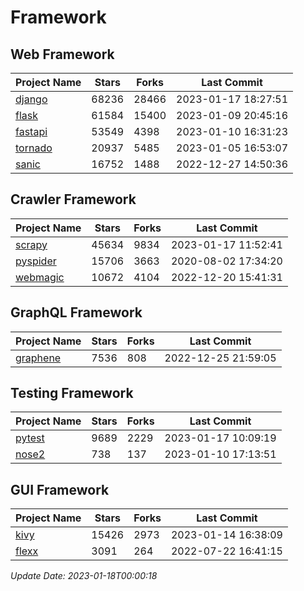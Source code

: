 # Framework

## Web Framework
| Project Name | Stars | Forks | Last Commit |
| ------------ | ----- | ----- | ----------- |
| [django](https://github.com/django/django) | 68236 | 28466 | 2023-01-17 18:27:51 |
| [flask](https://github.com/pallets/flask) | 61584 | 15400 | 2023-01-09 20:45:16 |
| [fastapi](https://github.com/tiangolo/fastapi) | 53549 | 4398 | 2023-01-10 16:31:23 |
| [tornado](https://github.com/tornadoweb/tornado) | 20937 | 5485 | 2023-01-05 16:53:07 |
| [sanic](https://github.com/sanic-org/sanic) | 16752 | 1488 | 2022-12-27 14:50:36 |

## Crawler Framework
| Project Name | Stars | Forks | Last Commit |
| ------------ | ----- | ----- | ----------- |
| [scrapy](https://github.com/scrapy/scrapy) | 45634 | 9834 | 2023-01-17 11:52:41 |
| [pyspider](https://github.com/binux/pyspider) | 15706 | 3663 | 2020-08-02 17:34:20 |
| [webmagic](https://github.com/code4craft/webmagic) | 10672 | 4104 | 2022-12-20 15:41:31 |

## GraphQL Framework
| Project Name | Stars | Forks | Last Commit |
| ------------ | ----- | ----- | ----------- |
| [graphene](https://github.com/graphql-python/graphene) | 7536 | 808 | 2022-12-25 21:59:05 |

## Testing Framework
| Project Name | Stars | Forks | Last Commit |
| ------------ | ----- | ----- | ----------- |
| [pytest](https://github.com/pytest-dev/pytest) | 9689 | 2229 | 2023-01-17 10:09:19 |
| [nose2](https://github.com/nose-devs/nose2) | 738 | 137 | 2023-01-10 17:13:51 |

## GUI Framework
| Project Name | Stars | Forks | Last Commit |
| ------------ | ----- | ----- | ----------- |
| [kivy](https://github.com/kivy/kivy) | 15426 | 2973 | 2023-01-14 16:38:09 |
| [flexx](https://github.com/flexxui/flexx) | 3091 | 264 | 2022-07-22 16:41:15 |

*Update Date: 2023-01-18T00:00:18*
